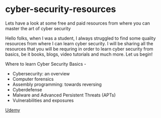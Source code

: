 # cyber-security-resources
Lets have a look at some free and paid resources from where you can master the art of cyber security

Hello folks, when I was a student, I always struggled to find some quality resources from where I can learn cyber security. I will be sharing all the resources that you will be requring in order to learn cyber security from basics, be it books, blogs, video tutorials and much more. Let us begin!


Where to learn Cyber Security Basics - 

- Cybersecurity: an overview
- Computer forensics
- Assembly programming: towards reversing
- Cyberdefense
- Malware and Advanced Persistent Threats (APTs)
- Vulnerabilities and exposures

[Udemy](https://www.udemy.com/course/certified-secure-netizen/)
